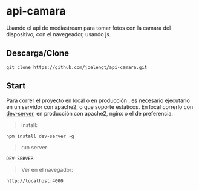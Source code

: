 # api-camara
Usando el api de mediastream para tomar fotos con la camara del dispositivo, con el navegeador, usando js.

## Descarga/Clone
```
git clone https://github.com/joelengt/api-camara.git
```

## Start
Para correr el proyecto en local o en producción , es necesario ejecutarlo en un servidor con apache2, o que soporte estaticos.
En local correrlo con [dev-server](https://www.npmjs.com/package/dev-server), en producción con apache2, nginx o el de preferencia.

>install:
```
npm install dev-server -g
```

>run server
```
DEV-SERVER
```

>Ver en el navegador:
```
http://localhost:4000
```
